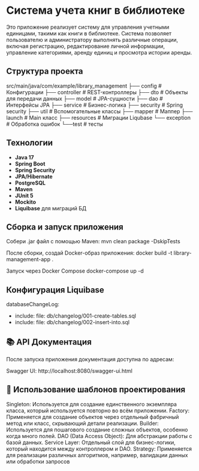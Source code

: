 # Система учета книг в библиотеке

Это приложение реализует систему для управления учетными единицами, такими как книги в библиотеке. Система позволяет пользователю и администратору выполнять различные операции, включая регистрацию, редактирование личной информации, управление категориями, аренду единиц и просмотра истории аренды.

## Структура проекта

src/main/java/com/example/library_management
├── config          # Конфигурации
├── controller      # REST-контроллеры
├── dto             # Объекты для передачи данных
├── model           # JPA-сущности
├── dao             # Интерфейсы JPA
├── service         # Бизнес-логика
├── security        # Spring security
├── util            # Вспомогательные классы
├── mapper          # Маппер
├── launch          # Main класс
├── resources       # Миграции Liqubase
└── exception       # Обработка ошибок
    └──test # тесты

## Технологии

- **Java 17**  
- **Spring Boot**  
- **Spring Security**  
- **JPA/Hibernate**  
- **PostgreSQL**  
- **Maven**  
- **JUnit 5**  
- **Mockito**  
- **Liquibase** для миграций БД

## Сборка и запуск приложения

Собери .jar файл с помощью Maven:
mvn clean package -DskipTests

После сборки, создай Docker-образ приложения:
docker build -t library-management-app .

Запуск через Docker Compose
docker-compose up -d

## Конфигурация Liquibase
databaseChangeLog:
  - include:
      file: db/changelog/001-create-tables.sql
  - include:
      file: db/changelog/002-insert-into.sql

## 📚 API Документация
После запуска приложения документация доступна по адресам:

Swagger UI: http://localhost:8080/swagger-ui.html

## 📁 Использование шаблонов проектирования
Singleton: Используется для создание единственного экземпляра класса, который используется повторно во всём приложении.
Factory: Применяется для создание объектов через отдельный фабричный метод или класс, скрывающий детали реализации.
Builder: Используется для пошагового создание сложных объектов, особенно когда много полей.
DAO (Data Access Object): Для абстракции работы с базой данных.
Service Layer: Отдельный слой для бизнес-логики, который находится между контроллером и DAO.
Strategy: Применяется для реализации различных алгоритмов, например, валидации данных или обработки запросов